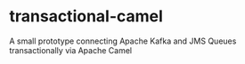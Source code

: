# transactional-camel
A small prototype connecting Apache Kafka and JMS Queues transactionally via Apache Camel
